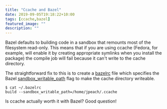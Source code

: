 ```yaml
---
title: "Ccache and Bazel"
date: 2019-09-05T19:18:22+10:00
tags: [ccache,bazel]
featured_image: ""
description: ""
---
```


Bazel defaults to building code in a sandbox that remounts most of the
filesystem read-only. This means that if you are using ccache (Fedora,
for example, will enable it by creating appropriate symlinks when you
install the package) the compile job will fail because it can't write
to the cache directory.

The straightforward fix to this is to create a
[bazelrc](https://docs.bazel.build/versions/master/guide.html#bazelrc)
file which specifies the Bazel
[sandbox_writable_path](https://docs.bazel.build/versions/master/command-line-reference.html#flag--sandbox_writable_path)
flag to make the cache directory writeable.

```
$ cat ~/.bazelrc
build --sandbox_writable_path=/home/jpeach/.ccache
```

Is ccache actually worth it with Bazel? Good question!
